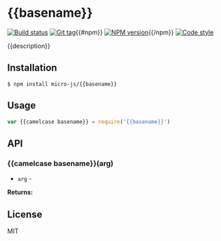 
# {{basename}}

[![Build status][travis-image]][travis-url]
[![Git tag][git-image]][git-url]{{#npm}}
[![NPM version][npm-image]][npm-url]{{/npm}}
[![Code style][standard-image]][standard-url]

{{description}}

## Installation

    $ npm install micro-js/{{basename}}

## Usage

```js
var {{camelcase basename}} = require('{{basename}}')

```

## API

### {{camelcase basename}}(arg)

- `arg` -

**Returns:**

## License

MIT

[travis-image]: https://img.shields.io/travis/micro-js/{{basename}}.svg?style=flat-square
[travis-url]: https://travis-ci.org/micro-js/{{basename}}
[git-image]: https://img.shields.io/github/tag/micro-js/{{basename}}.svg
[git-url]: https://github.com/micro-js/{{basename}}
[standard-image]: https://img.shields.io/badge/code%20style-standard-brightgreen.svg?style=flat
[standard-url]: https://github.com/feross/standard{{#npm}}
[npm-image]: https://img.shields.io/npm/v/{{basename}}.svg?style=flat-square
[npm-url]: https://npmjs.org/package/{{basename}}{{/npm}}

